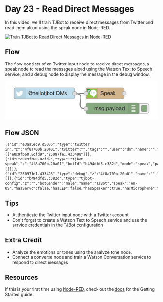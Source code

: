 # Day 23 - Read Direct Messages

In this video, we'll train TJBot to receive direct messages from Twitter and read them aloud using the speak node in Node-RED.

[![Train TJBot to Read Direct Messages in Node-RED](http://img.youtube.com/vi/5xsEWM7NRbY/0.jpg)](https://www.youtube.com/watch?v=5xsEWM7NRbY&list=PLddOPkVMz1dtN3I_4JKava4GBLLXuUevV&index=26 "Train TJBot to Read Direct Messages in Node-RED") 

## Flow

The flow consists of an Twitter input node to receive direct messages, a speak node to read the messages aloud using the Watson Text to Speech service, and a debug node to display the message in the debug window.

![Read Direct Messages Flow](assets/flow.png) 

## Flow JSON

```
[{"id":"e3aa5ec9.d5056","type":"twitter in","z":"4f8a700b.20a01","twitter":"","tags":"","user":"dm","name":"","topic":"tweets","inputs":0,"x":250,"y":120,"wires":[["e0c9fb60.8cfd9","25097fe1.433498"]]},{"id":"e0c9fb60.8cfd9","type":"tjbot-speak","z":"4f8a700b.20a01","botId":"b494dfd5.c382d","mode":"speak","payload":"","name":"","x":410,"y":120,"wires":[[]]},{"id":"25097fe1.433498","type":"debug","z":"4f8a700b.20a01","name":"","active":true,"console":"false","complete":"false","x":430,"y":160,"wires":[]},{"id":"b494dfd5.c382d","type":"tjbot-config","z":"","botGender":"male","name":"TJBot","speak":"en-US","hasServo":false,"hasLED":false,"hasSpeaker":true,"hasMicrophone":false,"hasCamera":false,"speakerDeviceId":"plughw:2,0"}]
```

## Tips

* Authenticate the Twitter input node with a Twitter account
* Don't forget to create a Watson Text to Speech service and use the service credentials in the TJBot configuration


## Extra Credit

* Analyze the emotions or tones using the analyze tone node.
* Connect a converse node and train a Watson Conversation service to respond to direct messages
	
## Resources

If this is your first time using [Node-RED](https://nodered.org/), check out the [docs](https://nodered.org/docs/) for the Getting Started guide.
